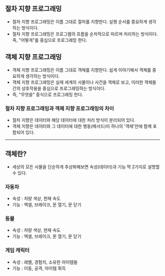 
## 절차 지향 프로그래밍
- 절차 지향 프로그래밍은 이름 그대로 절차를 지향한다. 실행 순서를 중요하게 생각하는 방식이다.
- 절차 지향 프로그래밍은 프로그램의 흐름을 순차적으로 따르며 처리하는 방식이다. 즉, "어떻게"를 중심으로 프로그래밍 한다.

## 객체 지향 프로그래밍
- 객체 지향 프로그래밍은 이름 그대로 객체를 지향한다. 쉽게 이야기해서 객체를 중요하게 생각하는 방식이다.
- 객체 지향 프로그래밍은 실제 세계의 사물이나 사건을 객체로 보고, 이러한 객체들 간의 상호작용을 중심으로 프로그래밍하는 방식이다. 
- 즉, "무엇을" 중식으로 프로그래밍 한다. 

### 절차 지향 프로그래밍과 객체 지향 프로그래밍의 차이
- 절차 지향은 데이터와 해당 데이터에 대한 처리 방식이 분리되어 있다. 
- 객체 지향은 데이터와 그 데이터에 대한 행동(메서드)이 하나의 '객체'안에 함께 포함되어 있다.

---

## 객체란?
- 세상의 모든 사물을 단순하게 추상화해보면 속성(데이터)과 기능 딱 2가지로 설명할 수 있다.

### 자동차 
- 속성 : 차량 색상, 현재 속도
- 기능 : 엑셀, 브레이크, 문 열기, 문 닫기 

### 동물
- 속성 : 차량 색상, 현재 속도
- 기능 : 엑셀, 브레이크, 문 열기, 문 닫기 

### 게임 캐릭터 
- 속성 : 레벨, 경험치, 소유한 아이템들
- 기능 : 이동, 공격, 아이템 획득 

